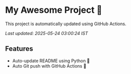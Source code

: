 # My Awesome Project 🚀

This project is automatically updated using GitHub Actions.

_Last updated: 2025-05-24 03:00:24 IST_

## Features
- Auto-update README using Python 🐍
- Auto Git push with GitHub Actions 🤖
